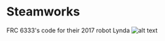 # Steamworks
FRC 6333's code for their 2017 robot Lynda
![alt text](https://upload.wikimedia.org/wikipedia/en/thumb/c/ca/FIRST_Steamworks_Logo.svg/220px-FIRST_Steamworks_Logo.svg.png "Deep Space")